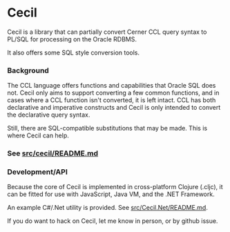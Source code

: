 # Cecil

Cecil is a library that can partially convert Cerner CCL query syntax to PL/SQL for processing on the Oracle RDBMS.

It also offers some SQL style conversion tools.

### Background

The CCL language offers functions and capabilities that Oracle SQL does not.  Cecil only aims to support converting a few common functions, and in cases where a CCL function isn't converted, it is left intact.  CCL has both declarative and imperative constructs and Cecil is only intended to convert the declarative query syntax.

Still, there are SQL-compatible substitutions that may be made.  This is where Cecil can help.

### See [src/cecil/README.md](src/cecil/)

### Development/API
Because the core of Cecil is implemented in cross-platform Clojure (.cljc), it can be fitted for use with JavaScript, Java VM, and the .NET Framework.

An example C#/.Net utility is provided. See [src/Cecil.Net/README.md](src/Cecil.Net/).

If you do want to hack on Cecil, let me know in person, or by github issue.
